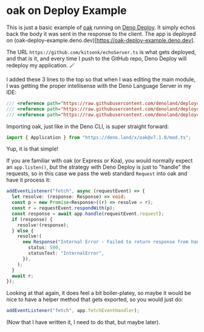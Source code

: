 # oak on Deploy Example

This is just a basic example of [oak]() running on [Deno Deploy](). It simply
echos back the body it was sent in the response to the client. The app is
deployed on (oak-deploy-example.deno.dev)[https://oak-deploy-example.deno.dev].

The URL `https://github.com/kitsonk/echoServer.ts` is what gets deployed, and
that is it, and every time I push to the GitHub repo, Deno Deploy will redeploy
my application. 🪄

I added these 3 lines to the top so that when I was editing the main module,
I was getting the proper intellisense with the Deno Language Server in my IDE:

```ts
/// <reference path="https://raw.githubusercontent.com/denoland/deployctl/main/types/deploy.fetchevent.d.ts" />
/// <reference path="https://raw.githubusercontent.com/denoland/deployctl/main/types/deploy.ns.d.ts" />
/// <reference path="https://raw.githubusercontent.com/denoland/deployctl/main/types/deploy.window.d.ts" />
```

Importing oak, just like in the Deno CLI, is super straight forward:

```ts
import { Application } from "https://deno.land/x/oak@v7.1.0/mod.ts";
```

Yup, it is that simple!

If you are familiar with oak (or Express or Koa), you would normally expect an
`app.listen()`, but the strategy with Deno Deploy is just to "handle" the
requests, so in this case we pass the web standard `Request` into oak and have
it process it:

```ts
addEventListener("fetch", async (requestEvent) => {
  let resolve: (response: Response) => void;
  const p = new Promise<Response>((r) => resolve = r);
  const r = requestEvent.respondWith(p);
  const response = await app.handle(requestEvent.request);
  if (response) {
    resolve!(response);
  } else {
    resolve!(
      new Response("Internal Error - Failed to return response from handler.", {
        status: 500,
        statusText: "InternalError",
      }),
    );
  }
  await r;
});
```

Looking at that again, it does feel a bit boiler-platey, so maybe it would be
nice to have a helper method that gets exported, so you would just do:

```ts
addEventListener("fetch", app.fetchEventHandler);
```

(Now that I have written it, I need to do that, but maybe later).
